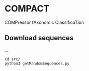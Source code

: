 # COMPACT
COMPressor tAxonomic ClassificaTion


## Download sequences

...

```
cd src/
python3 getRandomSequences.py 
```